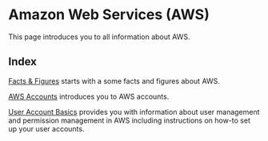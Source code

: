 # Amazon Web Services (AWS)

This page introduces you to all information about AWS.

## Index

[Facts & Figures](aws_facts_figures.md) starts with a some facts and figures about AWS.

[AWS Accounts](aws_accounts.md) introduces you to AWS accounts.

[User Account Basics](iam/aws_users.md) provides you with information about user management and permission management in AWS 
including instructions on how-to set up your user accounts.

  
 